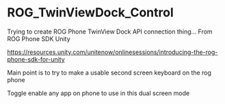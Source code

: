 # ROG_TwinViewDock_Control
Trying to create ROG Phone TwinView Dock API connection thing... From ROG Phone SDK Unity

https://resources.unity.com/unitenow/onlinesessions/introducing-the-rog-phone-sdk-for-unity

Main point is to try to make a usable second screen keyboard on the rog phone

Toggle enable any app on phone to use in this dual screen mode

